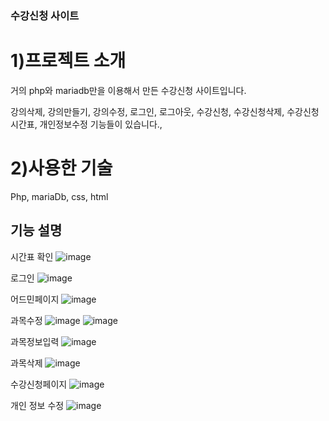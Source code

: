 ### 수강신청 사이트 ###


# 1)프로젝트 소개 #

거의 php와 mariadb만을 이용해서 만든 수강신청 사이트입니다.

강의삭제, 강의만들기, 강의수정, 로그인, 로그아웃, 수강신청, 수강신청삭제, 수강신청시간표, 개인정보수정 기능들이 있습니다.,

# 2)사용한 기술 #

Php, mariaDb, css, html



기능 설명
----------------------------



시간표 확인
![image](https://user-images.githubusercontent.com/84906961/160301659-3b2cee50-d24c-4a7f-8a7e-59945d822f75.png)

로그인
![image](https://user-images.githubusercontent.com/84906961/160301669-5f5443a1-c777-4d8e-aa4a-87474f8ad156.png)


어드민페이지
![image](https://user-images.githubusercontent.com/84906961/160301674-b66c2145-60f1-40ac-838b-b434f2186d52.png)


과목수정
![image](https://user-images.githubusercontent.com/84906961/160301678-a6a61c92-24d0-4741-847e-23ef1b875f08.png)
![image](https://user-images.githubusercontent.com/84906961/160301681-7f888b4c-eb3d-4a17-8b6f-abe30d041d8a.png)


과목정보입력
![image](https://user-images.githubusercontent.com/84906961/160301697-24d83932-6eb8-4221-84f5-27e24c07dc3e.png)


과목삭제
![image](https://user-images.githubusercontent.com/84906961/160301704-dfc58533-4b04-4e36-8cb3-bd4fb7b19046.png)


수강신청페이지
![image](https://user-images.githubusercontent.com/84906961/160301711-185bfd41-673c-41bc-97d2-87fdb84313ea.png)

개인 정보 수정
![image](https://user-images.githubusercontent.com/84906961/160301719-96af1f98-efed-4303-b49d-8cb3cd89a791.png)





